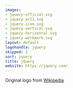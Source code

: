 ```yaml
---
images:
- jquery-official.svg
- jquery-ar21.svg
- jquery-icon.svg
- jquery-vertical.svg
- jquery-horizontal.svg
- jquery-workmark.svg
layout: default
logohandle: jquery
skipped: 1
sort: jquery
title: jQuery
website: https://jquery.com/
---
```


Original logo from [Wikipedia](https://en.wikipedia.org/wiki/File:JQuery_logo.svg)